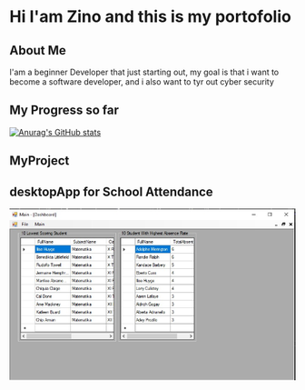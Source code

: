 # Hi I'am Zino and this is my portofolio


## About Me

I'am a beginner Developer that just starting out,
my goal is that i want to become a software developer,
and i also want to tyr out cyber security 

## My Progress so far 
[![Anurag's GitHub stats](https://github-readme-stats.vercel.app/api?username=ZinoGrind-Dev&theme=shades-of-purple)](https://github.com/anuraghazra/github-readme-stats)

## MyProject


## desktopApp for School Attendance

![Logo](https://github.com/ZinoGrind-Dev/ZinoGrind-Dev/blob/main/DesktopApp_dashboard.jpeg)


<!--
**ZinoGrind-Dev/ZinoGrind-Dev** is a ✨ _special_ ✨ repository because its `README.md` (this file) appears on your GitHub profile.

Here are some ideas to get you started:

- 🔭 I’m currently working on ...
- 🌱 I’m currently learning ...
- 👯 I’m looking to collaborate on ...
- 🤔 I’m looking for help with ...
- 💬 Ask me about ...
- 📫 How to reach me: ...
- 😄 Pronouns: ...
- ⚡ Fun fact: ...
-->
